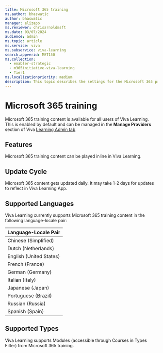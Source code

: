 ```yaml
---
title: Microsoft 365 training
ms.author: bhaswatic
author: bhaswatic
manager: elizapo
ms.reviewer: chrisarnoldmsft
ms.date: 03/07/2024
audience: admin
ms.topic: article
ms.service: viva
ms.subservice: viva-learning
search.appverid: MET150
ms.collection:
  - enabler-strategic
  - m365initiative-viva-learning
  - Tier1
ms.localizationpriority: medium
description: This topic describes the settings for the Microsoft 365 provider.
---
```


# Microsoft 365 training

Microsoft 365 training content is available for all users of Viva Learning. This is enabled by default and can be managed in the **Manage Providers** section of Viva [Learning Admin tab](https://learning.cloud.microsoft/admin).

## Features

Microsoft 365 training content can be played inline in Viva Learning.

## Update Cycle

Microsoft 365 content gets updated daily. It may take 1-2 days for updates to reflect in Viva Learning App.

## Supported Languages  

Viva Learning currently supports Microsoft 365 training content in the following language-locale pair:

|Language-Locale Pair|
| --- |
|Chinese (Simplified) |
|Dutch (Netherlands) |
|English (United States)|
|French (France)|
|German (Germany)|
|Italian (Italy)|
|Japanese (Japan)|
|Portuguese (Brazil)|
|Russian (Russia) |
|Spanish (Spain) |

## Supported Types  

Viva Learning supports Modules (accessible through Courses in Types Filter) from Microsoft 365 training.
